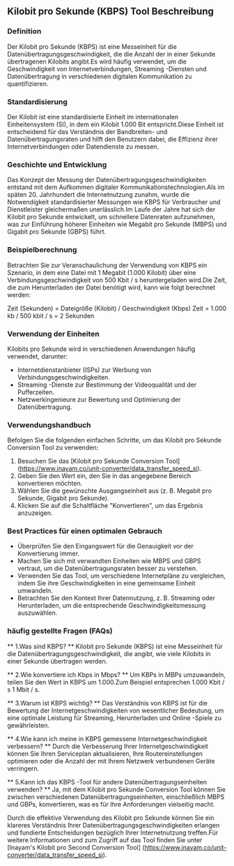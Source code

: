 ## Kilobit pro Sekunde (KBPS) Tool Beschreibung

### Definition
Der Kilobit pro Sekunde (KBPS) ist eine Messeinheit für die Datenübertragungsgeschwindigkeit, die die Anzahl der in einer Sekunde übertragenen Kilobits angibt.Es wird häufig verwendet, um die Geschwindigkeit von Internetverbindungen, Streaming -Diensten und Datenübertragung in verschiedenen digitalen Kommunikation zu quantifizieren.

### Standardisierung
Der Kilobit ist eine standardisierte Einheit im internationalen Einheitensystem (SI), in dem ein Kilobit 1.000 Bit entspricht.Diese Einheit ist entscheidend für das Verständnis der Bandbreiten- und Datenübertragungsraten und hilft den Benutzern dabei, die Effizienz ihrer Internetverbindungen oder Datendienste zu messen.

### Geschichte und Entwicklung
Das Konzept der Messung der Datenübertragungsgeschwindigkeiten entstand mit dem Aufkommen digitaler Kommunikationstechnologien.Als im späten 20. Jahrhundert die Internetnutzung zunahm, wurde die Notwendigkeit standardisierter Messungen wie KBPS für Verbraucher und Dienstleister gleichermaßen unerlässlich.Im Laufe der Jahre hat sich der Kilobit pro Sekunde entwickelt, um schnellere Datenraten aufzunehmen, was zur Einführung höherer Einheiten wie Megabit pro Sekunde (MBPS) und Gigabit pro Sekunde (GBPS) führt.

### Beispielberechnung
Betrachten Sie zur Veranschaulichung der Verwendung von KBPS ein Szenario, in dem eine Datei mit 1 Megabit (1.000 Kilobit) über eine Verbindungsgeschwindigkeit von 500 Kbit / s heruntergeladen wird.Die Zeit, die zum Herunterladen der Datei benötigt wird, kann wie folgt berechnet werden:

Zeit (Sekunden) = Dateigröße (Kilobit) / Geschwindigkeit (Kbps)
Zeit = 1.000 kb / 500 kbit / s = 2 Sekunden

### Verwendung der Einheiten
Kilobits pro Sekunde wird in verschiedenen Anwendungen häufig verwendet, darunter:
- Internetdienstanbieter (ISPs) zur Werbung von Verbindungsgeschwindigkeiten.
- Streaming -Dienste zur Bestimmung der Videoqualität und der Pufferzeiten.
- Netzwerkingenieure zur Bewertung und Optimierung der Datenübertragung.

### Verwendungshandbuch
Befolgen Sie die folgenden einfachen Schritte, um das Kilobit pro Sekunde Conversion Tool zu verwenden:
1. Besuchen Sie das [Kilobit pro Sekunde Conversion Tool] (https://www.inayam.co/unit-converter/data_transfer_speed_si).
2. Geben Sie den Wert ein, den Sie in das angegebene Bereich konvertieren möchten.
3. Wählen Sie die gewünschte Ausgangseinheit aus (z. B. Megabit pro Sekunde, Gigabit pro Sekunde).
4. Klicken Sie auf die Schaltfläche "Konvertieren", um das Ergebnis anzuzeigen.

### Best Practices für einen optimalen Gebrauch
- Überprüfen Sie den Eingangswert für die Genauigkeit vor der Konvertierung immer.
- Machen Sie sich mit verwandten Einheiten wie MBPS und GBPS vertraut, um die Datenübertragungsraten besser zu verstehen.
- Verwenden Sie das Tool, um verschiedene Internetpläne zu vergleichen, indem Sie ihre Geschwindigkeiten in eine gemeinsame Einheit umwandeln.
- Betrachten Sie den Kontext Ihrer Datennutzung, z. B. Streaming oder Herunterladen, um die entsprechende Geschwindigkeitsmessung auszuwählen.

### häufig gestellte Fragen (FAQs)

** 1.Was sind KBPS? **
Kilobit pro Sekunde (KBPS) ist eine Messeinheit für die Datenübertragungsgeschwindigkeit, die angibt, wie viele Kilobits in einer Sekunde übertragen werden.

** 2.Wie konvertiere ich Kbps in Mbps? **
Um KBPs in MBPs umzuwandeln, teilen Sie den Wert in KBPS um 1.000.Zum Beispiel entsprechen 1.000 Kbit / s 1 Mbit / s.

** 3.Warum ist KBPS wichtig? **
Das Verständnis von KBPS ist für die Bewertung der Internetgeschwindigkeiten von wesentlicher Bedeutung, um eine optimale Leistung für Streaming, Herunterladen und Online -Spiele zu gewährleisten.

** 4.Wie kann ich meine in KBPS gemessene Internetgeschwindigkeit verbessern? **
Durch die Verbesserung Ihrer Internetgeschwindigkeit können Sie Ihren Serviceplan aktualisieren, Ihre Routereinstellungen optimieren oder die Anzahl der mit Ihrem Netzwerk verbundenen Geräte verringern.

** 5.Kann ich das KBPS -Tool für andere Datenübertragungseinheiten verwenden? **
Ja, mit dem Kilobit pro Sekunde Conversion Tool können Sie zwischen verschiedenen Datenübertragungseinheiten, einschließlich MBPS und GBPs, konvertieren, was es für Ihre Anforderungen vielseitig macht.

Durch die effektive Verwendung des Kilobit pro Sekunde können Sie ein klareres Verständnis Ihrer Datenübertragungsgeschwindigkeiten erlangen und fundierte Entscheidungen bezüglich Ihrer Internetnutzung treffen.Für weitere Informationen und zum Zugriff auf das Tool finden Sie unter [Inayam's Kilobit pro Second Conversion Tool] (https://www.inayam.co/unit-converter/data_transfer_speed_si).